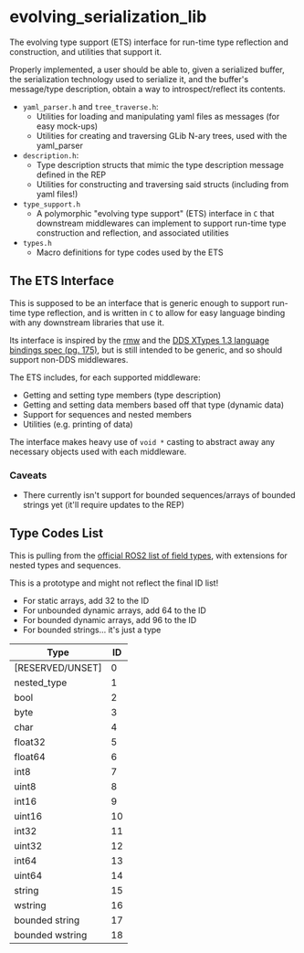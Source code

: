 # evolving_serialization_lib

The evolving type support (ETS) interface for run-time type reflection and construction, and utilities that support it.

Properly implemented, a user should be able to, given a serialized buffer, the serialization technology used to serialize it, and the buffer's message/type description, obtain a way to introspect/reflect its contents.

- `yaml_parser.h` and `tree_traverse.h`:
  - Utilities for loading and manipulating yaml files as messages (for easy mock-ups)
  - Utilities for creating and traversing GLib N-ary trees, used with the yaml_parser
- `description.h`:
  - Type description structs that mimic the type description message defined in the REP
  - Utilities for constructing and traversing said structs (including from yaml files!)
- `type_support.h`
  - A polymorphic "evolving type support" (ETS) interface in `C` that downstream middlewares can implement to support run-time type construction and reflection, and associated utilities
- `types.h`
  - Macro definitions for type codes used by the ETS

## The ETS Interface

This is supposed to be an interface that is generic enough to support run-time type reflection, and is written in `C` to allow for easy language binding with any downstream libraries that use it.

Its interface is inspired by the [rmw](https://github.com/ros2/rmw) and the [DDS XTypes 1.3 language bindings spec (pg. 175)](https://www.omg.org/spec/DDS-XTypes/1.3/PDF), but is still intended to be generic, and so should support non-DDS middlewares.

The ETS includes, for each supported middleware:

- Getting and setting type members (type description)
- Getting and setting data members based off that type (dynamic data)
- Support for sequences and nested members
- Utilities (e.g. printing of data)

The interface makes heavy use of `void *` casting to abstract away any necessary objects used with each middleware.

### Caveats

- There currently isn't support for bounded sequences/arrays of bounded strings yet (it'll require updates to the REP)

## Type Codes List

This is pulling from the [official ROS2 list of field types](https://docs.ros.org/en/rolling/Concepts/About-ROS-Interfaces.html#field-types), with extensions for nested types and sequences.

This is a prototype and might not reflect the final ID list!

- For static arrays, add 32 to the ID
- For unbounded dynamic arrays, add 64 to the ID
- For bounded dynamic arrays, add 96 to the ID
- For bounded strings... it's just a type

| Type             | ID   |
| ---------------- | ---- |
| [RESERVED/UNSET] | 0    |
| nested_type      | 1    |
| bool             | 2    |
| byte             | 3    |
| char             | 4    |
| float32          | 5    |
| float64          | 6    |
| int8             | 7    |
| uint8            | 8    |
| int16            | 9    |
| uint16           | 10   |
| int32            | 11   |
| uint32           | 12   |
| int64            | 13   |
| uint64           | 14   |
| string           | 15   |
| wstring          | 16   |
| bounded string   | 17   |
| bounded wstring  | 18   |

